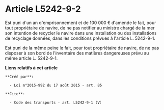 # Article L5242-9-2

Est puni d'un an d'emprisonnement et de 100 000 € d'amende le fait, pour tout propriétaire de navire, de ne pas notifier au
ministre chargé de la mer son intention de recycler le navire dans une installation ou des installations de recyclage
données, dans les conditions prévues à l'article L. 5242-9-1.

Est puni de la même peine le fait, pour tout propriétaire de navire, de ne pas disposer à son bord de l'inventaire des
matières dangereuses prévu au même article L. 5242-9-1.

**Liens relatifs à cet article**

	**Créé par**:

	  - Loi n°2015-992 du 17 août 2015 - art. 85

	**Cite**:

	  - Code des transports - art. L5242-9-1 (V)
